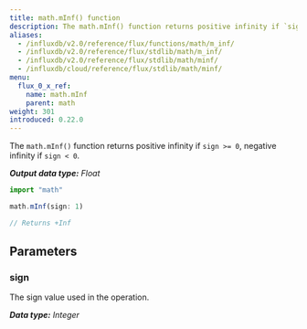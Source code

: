 ```yaml
---
title: math.mInf() function
description: The math.mInf() function returns positive infinity if `sign >= 0`, negative infinity if `sign < 0`.
aliases:
  - /influxdb/v2.0/reference/flux/functions/math/m_inf/
  - /influxdb/v2.0/reference/flux/stdlib/math/m_inf/
  - /influxdb/v2.0/reference/flux/stdlib/math/minf/
  - /influxdb/cloud/reference/flux/stdlib/math/minf/
menu:
  flux_0_x_ref:
    name: math.mInf
    parent: math
weight: 301
introduced: 0.22.0
---
```


The `math.mInf()` function returns positive infinity if `sign >= 0`, negative infinity if `sign < 0`.

_**Output data type:** Float_

```js
import "math"

math.mInf(sign: 1)

// Returns +Inf
```

## Parameters

### sign
The sign value used in the operation.

_**Data type:** Integer_
